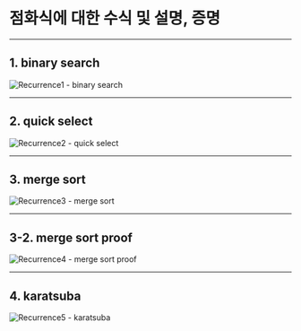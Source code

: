 # 점화식에 대한 수식 및 설명, 증명
<hr>

## 1. binary search
   ![Recurrence1 - binary search](https://user-images.githubusercontent.com/104918800/170818756-05f4353c-a123-4c99-b747-8bbdd1507889.jpg)

<hr>

## 2. quick select
   ![Recurrence2 - quick select](https://user-images.githubusercontent.com/104918800/170818761-9b308f83-bf1a-411f-a1f6-ec71ae992afe.jpg)

<hr>

## 3. merge sort
   ![Recurrence3 - merge sort](https://user-images.githubusercontent.com/104918800/170818766-8ffe8cdf-a516-4878-9e67-bed022734049.jpg)

<hr>

## 3-2. merge sort proof
   ![Recurrence4 - merge sort proof](https://user-images.githubusercontent.com/104918800/170818769-cad94d85-85e4-441a-936b-ebf5e1fc7d2e.jpg)

<hr>

## 4. karatsuba
   ![Recurrence5 - karatsuba](https://user-images.githubusercontent.com/104918800/170818770-3ed830d2-9d2a-4d07-a7e2-029eb0f957c1.jpg)
